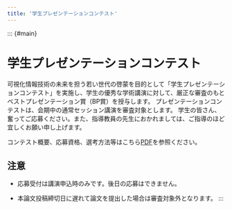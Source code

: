 ```yaml
---
title: '学生プレゼンテーションコンテスト'
---
```


::: {#main}

# 学生プレゼンテーションコンテスト

可視化情報技術の未来を担う若い世代の啓蒙を目的として「学生プレゼンテーションコンテスト」を実施し、学生の優秀な学術講演に対して、厳正な審査のもとベストプレゼンテーション賞（BP賞）を授与します。 プレゼンテーションコンテストは、会期中の通常セッション講演を審査対象とします。 学生の皆さん、奮ってご応募ください。また、指導教員の先生におかれましては、ご指導のほど宜しくお願い申し上げます。

コンテスト概要、応募資格、選考方法等はこちら[PDF](http://a.galaxy.far.far.away/)を参照ください。

## 注意

- 応募受付は講演申込時のみです。後日の応募はできません。

- 本論文投稿締切日に遅れて論文を提出した場合は審査対象外となります。
:::
